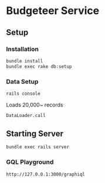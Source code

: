 # Budgeteer Service

## Setup

### Installation
```sh
bundle install
bundle exec rake db:setup
```

### Data Setup
```sh
rails console
```

Loads 20,000~ records
```sh
DataLoader.call
```

## Starting Server
```sh
bundle exec rails server
```

### GQL Playground
```sh
http://127.0.0.1:3000/graphiql
```